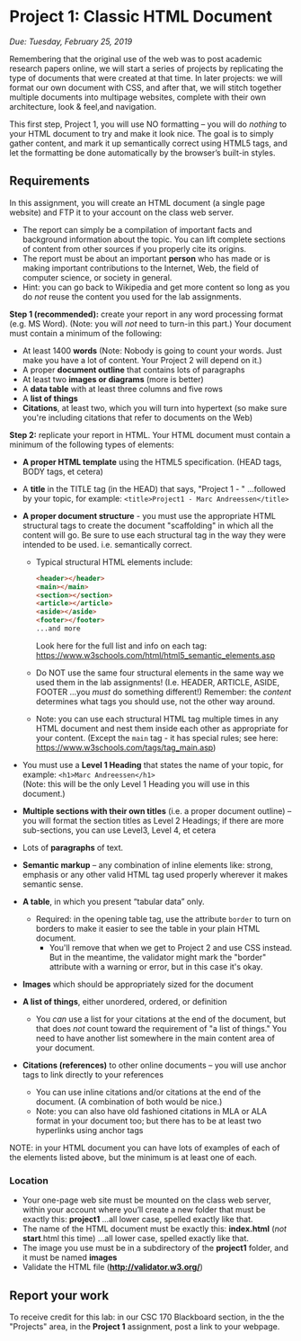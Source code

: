 # Project 1: Classic HTML Document

*Due: Tuesday, February 25, 2019*


Remembering that the original use of the web was to post academic research papers online, we will start a series of projects by replicating the type of documents that were created at that time.  In later projects: we will format our own document with CSS, and after that, we will stitch together multiple documents into multipage websites, complete with their own architecture, look & feel,and navigation.

This first step, Project 1, you will use NO formatting – you will do *nothing* to your HTML document to try and make it look nice.  The goal is to simply gather content, and mark it up semantically correct using HTML5 tags, and let the formatting be done automatically by the browser’s built-in styles.  

## Requirements

In this assignment, you will create an HTML document (a single page website) and FTP it to your account on the class web server.  

- The report can simply be a compilation of important facts and background information about the topic. You can lift complete sections of content from other sources if you properly cite its origins. 
- The report must be about an important **person** who has made or is making important contributions to the Internet, Web, the field of computer science, or society in general.
- Hint: you can go back to Wikipedia and get more content so long as you do *not* reuse the content you used for the lab assignments. 

**Step 1 (recommended):** create your report in any word processing format (e.g. MS Word).  (Note: you will *not* need to turn-in this part.)  Your document must contain a minimum of the following:

- At least 1400 **words** (Note: Nobody is going to count your words.  Just make you have a lot of content.  Your Project 2 will depend on it.)
- A proper **document outline** that contains lots of paragraphs
- At least two **images or diagrams** (more is better)
- A **data table** with at least three columns and five rows
- A **list of things**
- **Citations**, at least two, which you will turn into hypertext (so make sure you're including citations that refer to documents on the Web)

**Step 2:** replicate your report in HTML.  Your HTML document must contain a minimum of the following types of elements:

- **A proper HTML template** using the HTML5 specification.  (HEAD tags, BODY tags, et cetera)

- A **title** in the TITLE tag (in the HEAD) that says, "Project 1 - " ...followed by your topic, for example: `<title>Project1 - Marc Andreessen</title>`

- **A proper document structure** - you must use the appropriate HTML structural tags to create the document "scaffolding" in which all the content will go.  Be sure to use each structural tag in the way they were intended to be used. i.e. semantically correct.  

  - Typical structural HTML elements include:

    ```html
    <header></header>
    <main></main>
    <section></section>
    <article></article>
    <aside></aside>
    <footer></footer>
    ...and more 
    ```

    Look here for the full list and info on each tag: https://www.w3schools.com/html/html5_semantic_elements.asp

  - Do NOT use the same four structural elements in the same way we used them in the lab assignments!  (I.e. HEADER, ARTICLE, ASIDE, FOOTER ...you *must* do something different!) Remember: the *content* determines what tags you should use, not the other way around.

  - Note: you can use each structural HTML tag multiple times in any HTML document and nest them inside each other as appropriate for your content.  (Except the `main` tag - it has special rules; see here: https://www.w3schools.com/tags/tag_main.asp)

- You must use a **Level 1 Heading** that states the name of your topic, for example: `<h1>Marc Andreessen</h1>` <br>(Note: this will be the only Level 1 Heading you will use in this document.)

- **Multiple sections with their own titles** (i.e. a proper document outline) – you will format the section titles as Level 2 Headings; if there are more sub-sections, you can use Level3, Level 4, et cetera

- Lots of **paragraphs** of text.

- **Semantic markup** – any combination of inline elements like: strong, emphasis or any other valid HTML tag used properly wherever it makes semantic sense.  

- **A table**, in which you present “tabular data” only.

  - Required: in the opening table tag, use the attribute `border` to turn on borders to make it easier to see the table in your plain HTML document.
    - You'll remove that when we get to Project 2 and use CSS instead. But in the meantime, the validator might mark the "border" attribute with a warning or error, but in this case it's okay.  

- **Images** which should be appropriately sized for the document 

- **A list of things**, either unordered, ordered, or definition

  - You *can* use a list for your citations at the end of the document, but that does *not* count toward the requirement of "a list of things."  You need to have another list somewhere in the main content area of your document.

- **Citations (references)** to other online documents – you will use anchor tags to link directly to your references
  - You can use inline citations and/or citations at the end of the document.  (A combination of both would be nice.)
  - Note: you can also have old fashioned citations in MLA or ALA format in your document too; but there has to be at least two hyperlinks using anchor tags

NOTE: in your HTML document you can have lots of examples of each of the elements listed above, but the minimum is at least one of each.

### Location

- Your one-page web site must be mounted on the class web server, within your account where you’ll create a new folder that must be exactly this: **project1** …all lower case, spelled exactly like that.
- The name of the HTML document must be exactly this: **index.html** (*not* **start**.html this time) …all lower case, spelled exactly like that. 
- The image you use must be in a subdirectory of the **project1** folder, and it must be named **images** 
- Validate the HTML file (**http://validator.w3.org/**)

## Report your work

To receive credit for this lab: in our CSC 170 Blackboard section, in the the "Projects" area, in the **Project 1** assignment, post a link to your webpage.